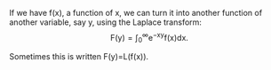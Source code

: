 If we have f(x), a function of x, we can turn it into another function
of another variable, say y, using the Laplace transform:
$$\mathrm{F(y)} = \int _{0} ^{\infty} \mathrm{e}^{ - \mathrm{xy}} 
\mathrm{f(x)dx} .$$

Sometimes this is written F(y)=L(f(x)).
